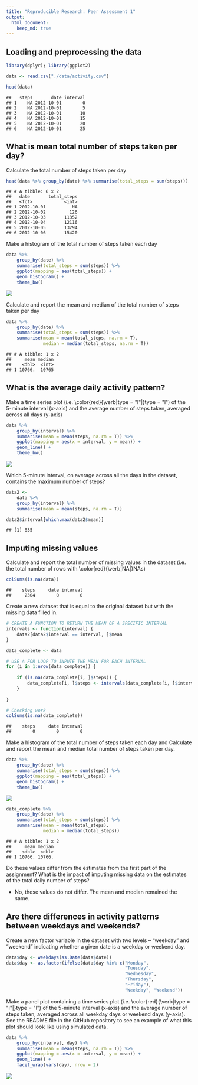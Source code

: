 ```yaml
---
title: "Reproducible Research: Peer Assessment 1"
output: 
  html_document:
    keep_md: true
---
```




## Loading and preprocessing the data

```r
library(dplyr); library(ggplot2)
```


```r
data <- read.csv("./data/activity.csv")
```


```r
head(data)
```

```
##   steps       date interval
## 1    NA 2012-10-01        0
## 2    NA 2012-10-01        5
## 3    NA 2012-10-01       10
## 4    NA 2012-10-01       15
## 5    NA 2012-10-01       20
## 6    NA 2012-10-01       25
```

## What is mean total number of steps taken per day?
Calculate the total number of steps taken per day


```r
head(data %>% group_by(date) %>% summarise(total_steps = sum(steps)))
```

```
## # A tibble: 6 x 2
##   date       total_steps
##   <fct>            <int>
## 1 2012-10-01          NA
## 2 2012-10-02         126
## 3 2012-10-03       11352
## 4 2012-10-04       12116
## 5 2012-10-05       13294
## 6 2012-10-06       15420
```

Make a histogram of the total number of steps taken each day


```r
data %>% 
    group_by(date) %>% 
    summarise(total_steps = sum(steps)) %>% 
    ggplot(mapping = aes(total_steps)) + 
    geom_histogram() + 
    theme_bw()
```

![](PA1_template_files/figure-html/unnamed-chunk-5-1.png)<!-- -->

Calculate and report the mean and median of the total number of steps taken per day


```r
data %>% 
    group_by(date) %>% 
    summarise(total_steps = sum(steps)) %>% 
    summarise(mean = mean(total_steps, na.rm = T),
              median = median(total_steps, na.rm = T))
```

```
## # A tibble: 1 x 2
##     mean median
##    <dbl>  <int>
## 1 10766.  10765
```

## What is the average daily activity pattern?
Make a time series plot (i.e. \color{red}{\verb|type = "l"|}type = "l") of the 5-minute interval (x-axis) and the average number of steps taken, averaged across all days (y-axis)


```r
data %>% 
    group_by(interval) %>% 
    summarise(mean = mean(steps, na.rm = T)) %>% 
    ggplot(mapping = aes(x = interval, y = mean)) + 
    geom_line() +
    theme_bw()
```

![](PA1_template_files/figure-html/unnamed-chunk-7-1.png)<!-- -->

Which 5-minute interval, on average across all the days in the dataset, contains the maximum number of steps?


```r
data2 <- 
    data %>% 
    group_by(interval) %>% 
    summarise(mean = mean(steps, na.rm = T))

data2$interval[which.max(data2$mean)]
```

```
## [1] 835
```

## Imputing missing values
Calculate and report the total number of missing values in the dataset (i.e. the total number of rows with \color{red}{\verb|NA|}NAs)


```r
colSums(is.na(data))
```

```
##    steps     date interval 
##     2304        0        0
```

Create a new dataset that is equal to the original dataset but with the missing data filled in.


```r
# CREATE A FUNCTION TO RETURN THE MEAN OF A SPECIFIC INTERVAL
intervals <- function(interval) {
    data2[data2$interval == interval, ]$mean
}

data_complete <- data 

# USE A FOR LOOP TO INPUTE THE MEAN FOR EACH INTERVAL
for (i in 1:nrow(data_complete)) {
    
    if (is.na(data_complete[i, ]$steps)) {
        data_complete[i, ]$steps <- intervals(data_complete[i, ]$interval)
    }
    
}
```


```r
# Checking work
colSums(is.na(data_complete))
```

```
##    steps     date interval 
##        0        0        0
```

Make a histogram of the total number of steps taken each day and Calculate and report the mean and median total number of steps taken per day. 


```r
data %>% 
    group_by(date) %>% 
    summarise(total_steps = sum(steps)) %>% 
    ggplot(mapping = aes(total_steps)) + 
    geom_histogram() + 
    theme_bw()
```

![](PA1_template_files/figure-html/unnamed-chunk-12-1.png)<!-- -->


```r
data_complete %>% 
    group_by(date) %>% 
    summarise(total_steps = sum(steps)) %>% 
    summarise(mean = mean(total_steps),
              median = median(total_steps))
```

```
## # A tibble: 1 x 2
##     mean median
##    <dbl>  <dbl>
## 1 10766. 10766.
```

Do these values differ from the estimates from the first part of the assignment? What is the impact of imputing missing data on the estimates of the total daily number of steps?

* No, these values do not differ. The mean and median remained the same.

## Are there differences in activity patterns between weekdays and weekends?
Create a new factor variable in the dataset with two levels – “weekday” and “weekend” indicating whether a given date is a weekday or weekend day.


```r
data$day <- weekdays(as.Date(data$date))
data$day <- as.factor(ifelse(data$day %in% c("Monday",
                                             "Tuesday", 
                                             "Wednesday",
                                             "Thursday", 
                                             "Friday"), 
                                             "Weekday", "Weekend"))
```

Make a panel plot containing a time series plot (i.e. \color{red}{\verb|type = "l"|}type = "l") of the 5-minute interval (x-axis) and the average number of steps taken, averaged across all weekday days or weekend days (y-axis). See the README file in the GitHub repository to see an example of what this plot should look like using simulated data.


```r
data %>% 
    group_by(interval, day) %>% 
    summarise(mean = mean(steps, na.rm = T)) %>% 
    ggplot(mapping = aes(x = interval, y = mean)) +
    geom_line() + 
    facet_wrap(vars(day), nrow = 2) 
```

![](PA1_template_files/figure-html/unnamed-chunk-15-1.png)<!-- -->
